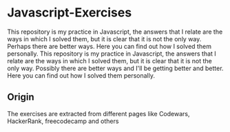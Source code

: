 # Javascript-Exercises
This repository is my practice in Javascript, the answers that I relate are the ways in which I solved them, but it is clear that it is not the only way. Perhaps there are better ways. Here you can find out how I solved them personally.
This repository is my practice in Javascript, the answers that I relate are the ways in which I solved them, but it is clear that it is not the only way. Possibly there are better ways and I'll be getting better and better. Here you can find out how I solved them personally.
## Origin
The exercises are extracted from different pages like Codewars, HackerRank, freecodecamp and others


